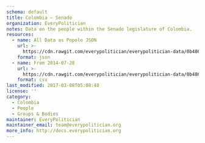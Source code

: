 ```yaml
---
schema: default
title: Colombia — Senado
organization: EveryPolitician
notes: Data on the people within the Senado legislature of Colombia.
resources:
  - name: All Data as Popolo JSON
    url: >-
      https://cdn.rawgit.com/everypolitician/everypolitician-data/0b4861549e0d6f484753b6627f8011640236d1ff/data/Colombia/Senate/ep-popolo-v1.0.json
    format: json
  - name: From 2014-07-20
    url: >-
      https://cdn.rawgit.com/everypolitician/everypolitician-data/0b4861549e0d6f484753b6627f8011640236d1ff/data/Colombia/Senate/term-2014.csv
    format: csv
last_modified: 2017-03-08T05:08:48
license: ''
category:
  - Colombia
  - People
  - Groups & Bodies
maintainer: EveryPolitician
maintainer_email: team@everypolitician.org
more_info: http://docs.everypolitician.org
---
```

